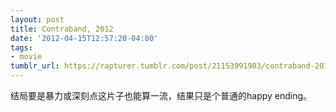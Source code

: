 ```yaml
---
layout: post
title: Contraband, 2012
date: '2012-04-15T12:57:20-04:00'
tags:
- movie
tumblr_url: https://rapturer.tumblr.com/post/21153991903/contraband-2012
---
```

结局要是暴力或深刻点这片子也能算一流，结果只是个普通的happy ending。

